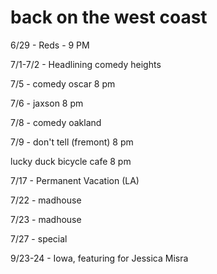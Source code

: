 
# back on the west coast
 
6/29 - Reds - 9 PM 

7/1-7/2 - Headlining comedy heights

7/5 - comedy oscar 8 pm

7/6 - jaxson 8 pm

7/8 - comedy oakland

7/9 - don't tell (fremont) 8 pm

lucky duck bicycle cafe 8 pm

7/17 - Permanent Vacation (LA)

7/22 - madhouse

7/23 - madhouse

7/27 - special

9/23-24 - Iowa, featuring for Jessica Misra
